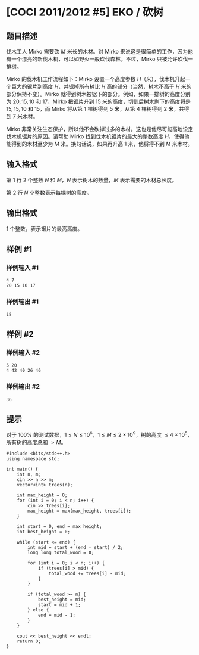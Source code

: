 # [COCI 2011/2012 #5] EKO / 砍树

## 题目描述

伐木工人 Mirko 需要砍 $M$ 米长的木材。对 Mirko 来说这是很简单的工作，因为他有一个漂亮的新伐木机，可以如野火一般砍伐森林。不过，Mirko 只被允许砍伐一排树。

Mirko 的伐木机工作流程如下：Mirko 设置一个高度参数 $H$（米），伐木机升起一个巨大的锯片到高度 $H$，并锯掉所有树比 $H$ 高的部分（当然，树木不高于 $H$ 米的部分保持不变）。Mirko 就得到树木被锯下的部分。例如，如果一排树的高度分别为 $20,15,10$ 和 $17$，Mirko 把锯片升到 $15$ 米的高度，切割后树木剩下的高度将是 $15,15,10$ 和 $15$，而 Mirko 将从第 $1$ 棵树得到 $5$ 米，从第 $4$ 棵树得到 $2$ 米，共得到 $7$ 米木材。

Mirko 非常关注生态保护，所以他不会砍掉过多的木材。这也是他尽可能高地设定伐木机锯片的原因。请帮助 Mirko 找到伐木机锯片的最大的整数高度 $H$，使得他能得到的木材至少为 $M$ 米。换句话说，如果再升高 $1$ 米，他将得不到 $M$ 米木材。

## 输入格式

第 $1$ 行 $2$ 个整数 $N$ 和 $M$，$N$ 表示树木的数量，$M$ 表示需要的木材总长度。

第 $2$ 行 $N$ 个整数表示每棵树的高度。

## 输出格式

$1$ 个整数，表示锯片的最高高度。

## 样例 #1

### 样例输入 #1

```
4 7
20 15 10 17
```

### 样例输出 #1

```
15
```

## 样例 #2

### 样例输入 #2

```
5 20
4 42 40 26 46
```

### 样例输出 #2

```
36
```

## 提示

对于 $100\%$ 的测试数据，$1\le N\le10^6$，$1\le M\le2\times10^9$，树的高度 $\le 4\times 10^5$，所有树的高度总和 $>M$。

```
#include <bits/stdc++.h>
using namespace std;

int main() {
    int n, m;
    cin >> n >> m;
    vector<int> trees(n);

    int max_height = 0;
    for (int i = 0; i < n; i++) {
        cin >> trees[i];
        max_height = max(max_height, trees[i]);
    }

    int start = 0, end = max_height;
    int best_height = 0;

    while (start <= end) {
        int mid = start + (end - start) / 2;
        long long total_wood = 0;

        for (int i = 0; i < n; i++) {
            if (trees[i] > mid) {
                total_wood += trees[i] - mid;
            }
        }

        if (total_wood >= m) {
            best_height = mid;
            start = mid + 1;
        } else {
            end = mid - 1;
        }
    }

    cout << best_height << endl;
    return 0;
}
```

